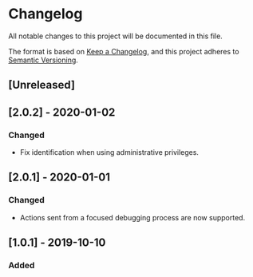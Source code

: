 # Changelog

All notable changes to this project will be documented in this file.

The format is based on [Keep a Changelog](https://keepachangelog.com/en/1.0.0/),
and this project adheres to [Semantic Versioning](https://semver.org/spec/v2.0.0.html).

## [Unreleased]

## [2.0.2] - 2020-01-02

### Changed

- Fix identification when using administrative privileges.

## [2.0.1] - 2020-01-01

### Changed

- Actions sent from a focused debugging process are now supported.

## [1.0.1] - 2019-10-10

### Added
